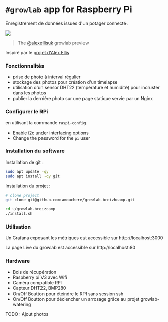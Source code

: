 # `#growlab` app for Raspberry Pi

Enregistrement de données issues d'un potager connecté. 

![](https://pbs.twimg.com/media/E0DwywWXoAET9dK?format=jpg&name=medium)
> The [@alexellisuk](https://twitter.com/alexellisuk) growlab preview

Inspiré par le [projet d'Alex Ellis](https://github.com/alexellis/growlab)


### Fonctionnalités

* prise de photo à interval régulier
* stockage des photos pour création d'un timelapse
* utilisation d'un sensor DHT22 (température et humidité) pour incruster dans les photos
* publier la dernière photo sur une page statique servie par un Nginx

### Configurer le RPi

en utilisant la commande `raspi-config`

* Enable i2c under interfacing options
* Change the password for the `pi` user

### Installation du software

Installation de git :

```bash
sudo apt update -qy
sudo apt install -qy git
```


Installation du projet :

```bash
# clone project
git clone git@github.com:amouchere/growlab-breizhcamp.git

cd ~/growlab-breizcamp
./install.sh
```
### Utilisation

Un Grafana exposant les métriques est accessible sur http://localhost:3000

La page Live du growlab est accessible sur http://localhost:80


### Hardware 

* Bois de récupération
* Raspberry pi V3 avec Wifi
* Caméra compatible RPI
* Capteur DHT22, BMP280
* On/Off Boutton pour éteindre le RPI sans session ssh
* On/Off Boutton pour déclencher un arrosage grâce au projet growlab-watering


TODO : Ajout photos